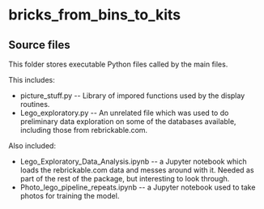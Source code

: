 # bricks_from_bins_to_kits

## Source files

This folder stores executable Python files called by the main files.

This includes:
* picture_stuff.py -- Library of impored functions used by the display routines.
* Lego_exploratory.py -- An unrelated file which was used to do preliminary
  data exploration on some of the databases available, including those from
  rebrickable.com.

Also included:
* Lego_Exploratory_Data_Analysis.ipynb -- a Jupyter notebook which loads the
  rebrickable.com data and messes around with it.  Needed as part of the
  rest of the package, but interesting to look through.
* Photo_lego_pipeline_repeats.ipynb -- a Jupyter notebook used to take photos
  for training the model.
